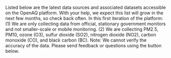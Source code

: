 Listed below are the latest data sources and associated datasets accessible on the OpenAQ platform. With your help, we expect this list will grow in the next few months, so check back often. In this first iteration of the platform: (1) We are only collecting data from official, stationary government monitors and not smaller-scale or mobile monitoring. (2) We are collecting PM2.5, PM10, ozone (O3), sulfur dioxide (SO2), nitrogen dioxide (NO2), carbon monoxide (CO), and black carbon (BC).  Note: We cannot verify the accuracy of the data. Please send feedback or questions using the button below.
